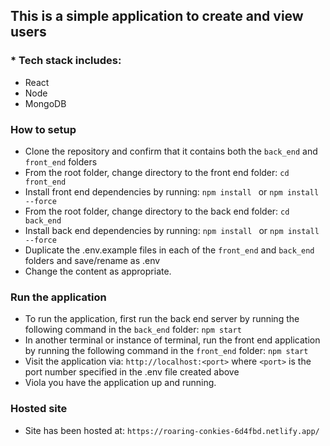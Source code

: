 ## This is a simple application to create and view users

### * Tech stack includes:
* React
* Node
* MongoDB

### How to setup
* Clone the repository and confirm that it contains both the `back_end` and `front_end` folders
* From the root folder, change directory to the front end folder: `cd front_end`
* Install front end dependencies by running: `npm install ` or `npm install --force`
* From the root folder, change directory to the back end folder: `cd back_end`
* Install back end dependencies by running: `npm install ` or `npm install --force`
* Duplicate the .env.example files in each of the `front_end` and `back_end` folders and save/rename as .env
* Change the content as appropriate.

### Run the application
* To run the application, first run the back end server by running the following command in the `back_end` folder: `npm start`
* In another terminal or instance of terminal, run the front end application by running the following command in the `front_end` folder: `npm start`
* Visit the application via: `http://localhost:<port>` where `<port>` is the port number specified in the .env file created above
* Viola you have the application up and running.

### Hosted site
* Site has been hosted at: `https://roaring-conkies-6d4fbd.netlify.app/`